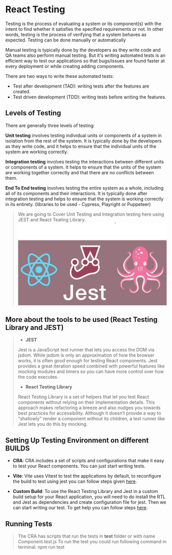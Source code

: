   # React Testing

  Testing is the process of evaluating a system or its component(s) with the intent to find whether it satisfies the specified requirements or not. In other words, testing is the process of verifying that a system behaves as expected. Testing can be done manually or automatically

  Manual testing is typically done by the developers as they write code and QA teams also perform manual testing. But it's writing automated tests is an efficient way to test our applications so that bugs/issues are found faster at every deployment or while creating adding components.

  There are two ways to write these automated tests:

  - Test after development (TAD): writing tests after the features are created.
  - Test driven development (TDD): writing tests before writing the features.

  ## Levels of Testing

  There are generally three levels of testing:

  **Unit testing** involves testing individual units or components of a system in isolation from the rest of the system. It is typically done by the developers as they write code, and it helps to ensure that the individual units of the system are working correctly.

  **Integration testing** involves testing the interactions between different units or components of a system. It helps to ensure that the units of the system are working together correctly and that there are no conflicts between them.

  **End To End testing** involves testing the entire system as a whole, including all of its components and their interactions. It is typically done after integration testing and helps to ensure that the system is working correctly in its entirety. (libraries to be used - Cypress, Playright or Puppeteer)


  > We are going to Cover Unit Testing and Integration testing here using JEST and React Teating Library.
  > ![Testing Libraries](./src/assets/images/rtl.png)

  ## More about the tools to be used (React Testing Library and JEST)

  >- **JEST**
  >
  >Jest is a JavaScript test runner that lets you access the DOM via jsdom. While jsdom is only an approximation of how the browser works, it is often good enough for testing React components. Jest provides a great iteration speed combined with powerful features like mocking modules and timers so you can have more control over how the code executes.
  >
  >- **React Testing Library**
  >
  >React Testing Library is a set of helpers that let you test React components without relying on their implementation details. This approach makes refactoring a breeze and also nudges you towards best practices for accessibility. Although it doesn’t provide a way to “shallowly” render a component without its children, a test runner like Jest lets you do this by mocking.





  ## Setting Up Testing Environment on different BUILDS

  - **CRA**:
    CRA includes a set of scripts and configurations that make it easy to test your React components. You can just start writing tests.

  - **Vite**:
    Vite uses Vitest to test the applications by default, to reconfigure the build to test using jest you can follow steps given [here](https://codingwithmanny.medium.com/quick-jest-setup-with-vitejs-react-typescript-82f325e4323f).

  - **Custom Build**:
    To use the React Testing Library and Jest in a custom build setup for your React application, you will need to do install the RTL and Jest as dependencies and create configuration file for jest. Then we can start writing our test. To get help you can follow steps [here](https://dev.to/ivadyhabimana/setup-jest-and-react-testing-library-in-a-react-project-a-step-by-step-guide-1mf0). 


## Running Tests

> The CRA has scripts that run the tests in __test__ folder or with name Component.test.js
> To run the test you could run following command in terminal:
      npm run test
